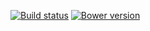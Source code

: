 [![Build status](https://img.shields.io/travis/jbrudvik/selection-stats.svg)](https://travis-ci.org/jbrudvik/selection-stats)
[![Bower version](http://img.shields.io/bower/v/selection-stats.svg)](https://github.com/jbrudvik/selection-stats)

